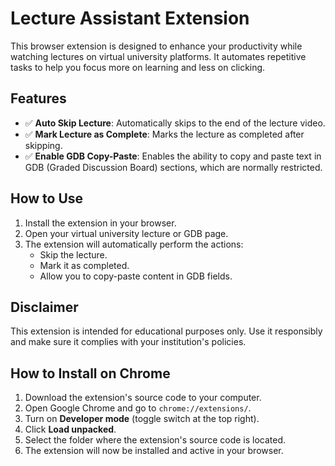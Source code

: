 # Lecture Assistant Extension

This browser extension is designed to enhance your productivity while watching lectures on virtual university platforms. It automates repetitive tasks to help you focus more on learning and less on clicking.

## Features

- ✅ **Auto Skip Lecture**: Automatically skips to the end of the lecture video.
- ✅ **Mark Lecture as Complete**: Marks the lecture as completed after skipping.
- ✅ **Enable GDB Copy-Paste**: Enables the ability to copy and paste text in GDB (Graded Discussion Board) sections, which are normally restricted.

## How to Use

1. Install the extension in your browser.
2. Open your virtual university lecture or GDB page.
3. The extension will automatically perform the actions:
   - Skip the lecture.
   - Mark it as completed.
   - Allow you to copy-paste content in GDB fields.

## Disclaimer

This extension is intended for educational purposes only. Use it responsibly and make sure it complies with your institution's policies.

## How to Install on Chrome

1. Download the extension's source code to your computer.
2. Open Google Chrome and go to `chrome://extensions/`.
3. Turn on **Developer mode** (toggle switch at the top right).
4. Click **Load unpacked**.
5. Select the folder where the extension's source code is located.
6. The extension will now be installed and active in your browser.

